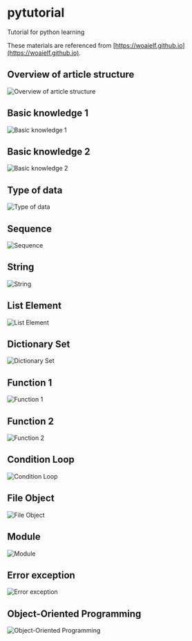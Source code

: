 # pytutorial
Tutorial for python learning

These materials are referenced from [https://woaielf.github.io](https://woaielf.github.io).

## Overview of article structure
![Overview of article structure](文章结构概览.png)

## Basic knowledge 1
![Basic knowledge 1](基础知识1.png)

## Basic knowledge 2
![Basic knowledge 2](基础知识2.png)

## Type of data
![Type of data](数据类型.png)

## Sequence
![Sequence](序列.png)

## String
![String](字符串.png)

## List Element
![List Element](列表元组.png)

## Dictionary Set
![Dictionary Set](字典集合.png)

## Function 1
![Function 1](函数1.png)

## Function 2
![Function 2](函数2.png)

## Condition Loop
![Condition Loop](条件循环.png)

## File Object
![File Object](文件对象.png)

## Module
![Module](模块.png)

## Error exception
![Error exception](错误异常.png)

## Object-Oriented Programming
![Object-Oriented Programming](面向对象编程.png)

